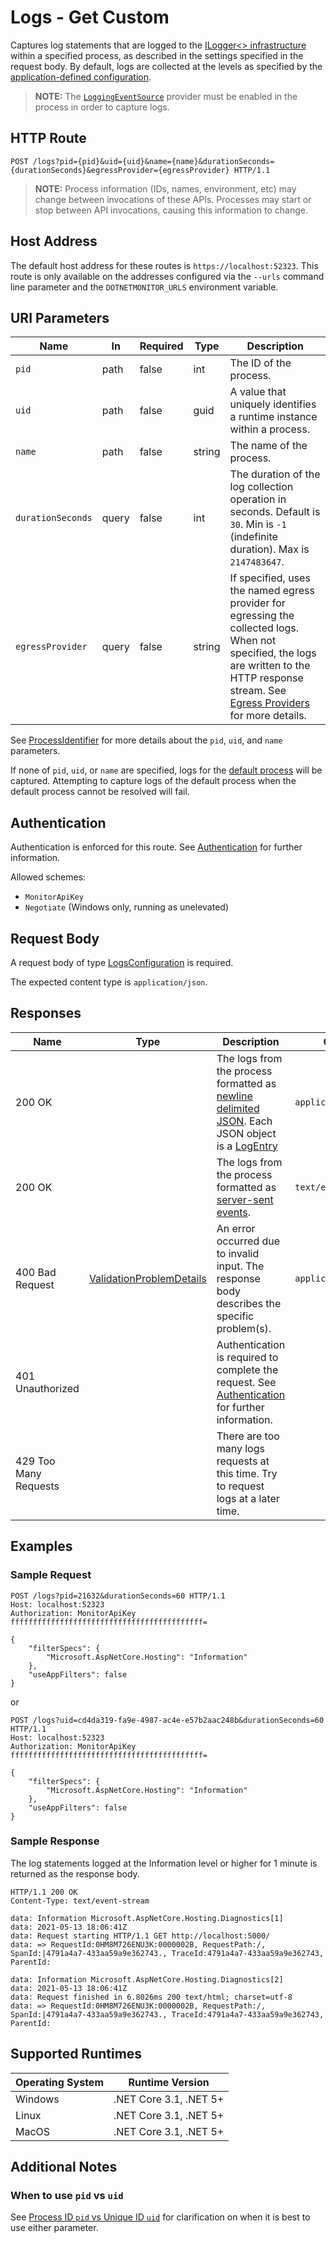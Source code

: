 # Logs - Get Custom

Captures log statements that are logged to the [ILogger<> infrastructure](https://docs.microsoft.com/aspnet/core/fundamentals/logging) within a specified process, as described in the settings specified in the request body. By default, logs are collected at the levels as specified by the [application-defined configuration](https://docs.microsoft.com/en-us/aspnet/core/fundamentals/logging/#configure-logging).

> **NOTE:** The [`LoggingEventSource`](https://docs.microsoft.com/aspnet/core/fundamentals/logging#event-source) provider must be enabled in the process in order to capture logs.

## HTTP Route

```http
POST /logs?pid={pid}&uid={uid}&name={name}&durationSeconds={durationSeconds}&egressProvider={egressProvider} HTTP/1.1
```

> **NOTE:** Process information (IDs, names, environment, etc) may change between invocations of these APIs. Processes may start or stop between API invocations, causing this information to change.

## Host Address

The default host address for these routes is `https://localhost:52323`. This route is only available on the addresses configured via the `--urls` command line parameter and the `DOTNETMONITOR_URLS` environment variable.

## URI Parameters

| Name | In | Required | Type | Description |
|---|---|---|---|---|
| `pid` | path | false | int | The ID of the process. |
| `uid` | path | false | guid | A value that uniquely identifies a runtime instance within a process. |
| `name` | path | false | string | The name of the process. |
| `durationSeconds` | query | false | int | The duration of the log collection operation in seconds. Default is `30`. Min is `-1` (indefinite duration). Max is `2147483647`. |
| `egressProvider` | query | false | string | If specified, uses the named egress provider for egressing the collected logs. When not specified, the logs are written to the HTTP response stream. See [Egress Providers](../egress.md) for more details. |

See [ProcessIdentifier](definitions.md#ProcessIdentifier) for more details about the `pid`, `uid`, and `name` parameters.

If none of `pid`, `uid`, or `name` are specified, logs for the [default process](defaultprocess.md) will be captured. Attempting to capture logs of the default process when the default process cannot be resolved will fail.

## Authentication

Authentication is enforced for this route. See [Authentication](./../authentication.md) for further information.

Allowed schemes:
- `MonitorApiKey`
- `Negotiate` (Windows only, running as unelevated)

## Request Body

A request body of type [LogsConfiguration](definitions.md#LogsConfiguration) is required.

The expected content type is `application/json`.

## Responses

| Name | Type | Description | Content Type |
|---|---|---|---|
| 200 OK | | The logs from the process formatted as [newline delimited JSON](https://github.com/ndjson/ndjson-spec). Each JSON object is a [LogEntry](definitions.md#LogEntry) | `application/x-ndjson` |
| 200 OK | | The logs from the process formatted as [server-sent events](https://www.w3.org/TR/eventsource). | `text/event-stream` |
| 400 Bad Request | [ValidationProblemDetails](definitions.md#ValidationProblemDetails) | An error occurred due to invalid input. The response body describes the specific problem(s). | `application/problem+json` |
| 401 Unauthorized | | Authentication is required to complete the request. See [Authentication](./../authentication.md) for further information. | |
| 429 Too Many Requests | | There are too many logs requests at this time. Try to request logs at a later time. | |

## Examples

### Sample Request

```http
POST /logs?pid=21632&durationSeconds=60 HTTP/1.1
Host: localhost:52323
Authorization: MonitorApiKey fffffffffffffffffffffffffffffffffffffffffff=

{
    "filterSpecs": {
        "Microsoft.AspNetCore.Hosting": "Information"
    },
    "useAppFilters": false
}

```

or

```http
POST /logs?uid=cd4da319-fa9e-4987-ac4e-e57b2aac248b&durationSeconds=60 HTTP/1.1
Host: localhost:52323
Authorization: MonitorApiKey fffffffffffffffffffffffffffffffffffffffffff=

{
    "filterSpecs": {
        "Microsoft.AspNetCore.Hosting": "Information"
    },
    "useAppFilters": false
}
```

### Sample Response

The log statements logged at the Information level or higher for 1 minute is returned as the response body.

```http
HTTP/1.1 200 OK
Content-Type: text/event-stream

data: Information Microsoft.AspNetCore.Hosting.Diagnostics[1]
data: 2021-05-13 18:06:41Z
data: Request starting HTTP/1.1 GET http://localhost:5000/  
data: => RequestId:0HM8M726ENU3K:0000002B, RequestPath:/, SpanId:|4791a4a7-433aa59a9e362743., TraceId:4791a4a7-433aa59a9e362743, ParentId:

data: Information Microsoft.AspNetCore.Hosting.Diagnostics[2]
data: 2021-05-13 18:06:41Z
data: Request finished in 6.8026ms 200 text/html; charset=utf-8
data: => RequestId:0HM8M726ENU3K:0000002B, RequestPath:/, SpanId:|4791a4a7-433aa59a9e362743., TraceId:4791a4a7-433aa59a9e362743, ParentId:
```

## Supported Runtimes

| Operating System | Runtime Version |
|---|---|
| Windows | .NET Core 3.1, .NET 5+ |
| Linux | .NET Core 3.1, .NET 5+ |
| MacOS | .NET Core 3.1, .NET 5+ |

## Additional Notes

### When to use `pid` vs `uid`

See [Process ID `pid` vs Unique ID `uid`](pidvsuid.md) for clarification on when it is best to use either parameter.
